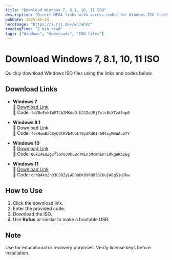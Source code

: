 ```yaml
---
title: "Download Windows 7, 8.1, 10, 11 ISO"
description: "Direct MEGA links with access codes for Windows ISO files."
pubDate: 2025-05-24
heroImage: "https://i.rj1.dev/wnJanVz"
readingTime: "2 min read"
tags: ["Windows", "downloads", "ISO files"]
---
```


# Download Windows 7, 8.1, 10, 11 ISO

Quickly download Windows ISO files using the links and codes below.

## Download Links

- **Windows 7**  
  🔗 [Download Link](https://mega.nz/file/TM4DwSYb#)  
  🔐 Code: `fdVDeEvkIWMTCb2MKdeO-UJ1ZoJMjZxlcBtXTzA8np0`

- **Windows 8.1**  
  🔗 [Download Link](https://mega.nz/file/PUIHFDxD#)  
  🔐 Code: `fox9owBaCSyQ3tKVb4UoLT0ydRdKI-594xyMmWAuoYY`

- **Windows 10**  
  🔗 [Download Link](https://mega.nz/file/mAxgjCxZ#)  
  🔐 Code: `QQkI4EaZgcflOYo3VbuBcTWLn3McmhEnrIWkgWRb2Gg`

- **Windows 11**  
  🔗 [Download Link](https://mega.nz/file/GB5TSYQa#)  
  🔐 Code: `cchBAkxZn33COOZyLADRoDK09RUBl6CUujA8gS1q7kw`

## How to Use

1. Click the download link.
2. Enter the provided code.
3. Download the ISO.
4. Use **Rufus** or similar to make a bootable USB.

## Note

Use for educational or recovery purposes. Verify license keys before installation.
